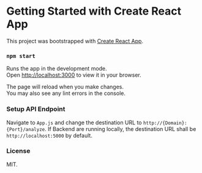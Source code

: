 # Getting Started with Create React App

This project was bootstrapped with [Create React App](https://github.com/facebook/create-react-app).

### `npm start`

Runs the app in the development mode.\
Open [http://localhost:3000](http://localhost:3000) to view it in your browser.

The page will reload when you make changes.\
You may also see any lint errors in the console.

### Setup API Endpoint

Navigate to `App.js` and change the destination URL to `http://{Domain}:{Port}/analyze`.
If Backend are running locally, the destination URL shall be `http://localhost:5000` by default.

### License
MIT.
